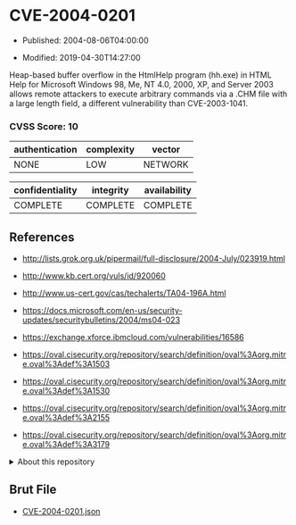 # CVE-2004-0201

- Published: 2004-08-06T04:00:00

- Modified: 2019-04-30T14:27:00

Heap-based buffer overflow in the HtmlHelp program (hh.exe) in HTML Help for Microsoft Windows 98, Me, NT 4.0, 2000, XP, and Server 2003 allows remote attackers to execute arbitrary commands via a .CHM file with a large length field, a different vulnerability than CVE-2003-1041.

### CVSS Score: **10**

| authentication | complexity | vector |
| --- | --- | --- |
| NONE | LOW | NETWORK |

| confidentiality | integrity | availability |
| --- | --- | --- |
| COMPLETE | COMPLETE | COMPLETE |

## References

* http://lists.grok.org.uk/pipermail/full-disclosure/2004-July/023919.html

* http://www.kb.cert.org/vuls/id/920060

* http://www.us-cert.gov/cas/techalerts/TA04-196A.html

* https://docs.microsoft.com/en-us/security-updates/securitybulletins/2004/ms04-023

* https://exchange.xforce.ibmcloud.com/vulnerabilities/16586

* https://oval.cisecurity.org/repository/search/definition/oval%3Aorg.mitre.oval%3Adef%3A1503

* https://oval.cisecurity.org/repository/search/definition/oval%3Aorg.mitre.oval%3Adef%3A1530

* https://oval.cisecurity.org/repository/search/definition/oval%3Aorg.mitre.oval%3Adef%3A2155

* https://oval.cisecurity.org/repository/search/definition/oval%3Aorg.mitre.oval%3Adef%3A3179

<details>
<summary>About this repository</summary> 

  This repository is part of the project [Live Hack CVE](https://github.com/Live-Hack-CVE). Main website can be found [www.live-hack.org](https://www.live-hack.org) 
  
  Made by [Sn0wAlice](https://github.com/Sn0wAlice) for the people that care about security and need to have a feed of the latest CVEs. Hope you enjoy it, don't forget to star the repo and follow me on [Twitter](https://twitter.com/Sn0wAlice) and [Github](https://github.com/Sn0wAlice). And that is my [personnal website](https://www.alice-snow.me/)

  - [Home Page](https://github.com/Live-Hack-CVE)
  - [Framework](https://github.com/Live-Hack-CVE/cve-framework)
  - [CVE database](https://github.com/Live-Hack-CVE/full_database)
  - [Changelog](https://github.com/Live-Hack-CVE/Changelog)
</details>

## Brut File

* [CVE-2004-0201.json](https://raw.githubusercontent.com/Live-Hack-CVE/full_database/main/cves/2004/CVE-2004-0201.json)


